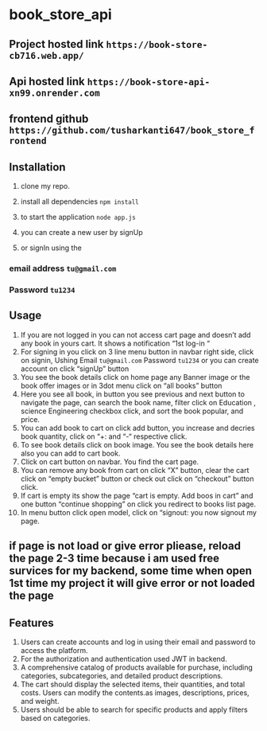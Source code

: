 # book_store_api


## Project hosted link `https://book-store-cb716.web.app/`
## Api hosted link `https://book-store-api-xn99.onrender.com`
## frontend github `https://github.com/tusharkanti647/book_store_frontend`


## Installation

1. clone my repo.
2. install all dependencies `npm install`
3. to start the application `node app.js`

4. you can create a new user by signUp

5. or signIn using the
 ### email address `tu@gmail.com`
 ### Password `tu1234`


## Usage

1.	If you are not logged in you can not access cart page and doesn’t  add any book in yours cart. It shows a notification “1st  log-in “
2.	For signing in you click on 3 line menu button in navbar right side, click on signin, 
Ushing Email `tu@gmail.com` Password `tu1234` or you can create account on click “signUp” button
3.	You see the book details click on home page any Banner image or the book offer images or in 3dot menu click on “all books” button
4.	Here you see all book, in button you see previous and next button to navigate the page, can search the book name, filter click on Education , science Engineering  checkbox click, and sort the book popular, and price.
5.	You can add book to cart on click add button, you increase  and decries  book quantity, click on “+: and “-“ respective click.
6.	To see book details click on book image. You see the book details here also you can add to cart book.
7.	Click on cart button on navbar. You find the cart page.
8.	You can remove any book from cart on click “X” button, clear the cart click on “empty bucket” button or check out click on “checkout” button click.
9.	If cart is empty its show the page “cart is empty. Add boos in cart” and one button “continue shopping” on click you redirect to books list page.
10.	In menu button click open model, click on “signout: you now signout my page.
## if page is not load or give error pliease, reload the page 2-3 time because i am used free survices for my backend, some time when open 1st time my project it will give error or not loaded the page


## Features

1. Users can create accounts and log in using their email and password to access the platform.
2. For the authorization and authentication used JWT in backend.
3. A comprehensive catalog of products available for purchase, including categories, subcategories, and detailed product descriptions.
4. The cart should display the selected items, their quantities, and total costs. Users can modify the contents.as images, descriptions, prices, and weight.
5. Users should be able to search for specific products and apply filters based on categories.
